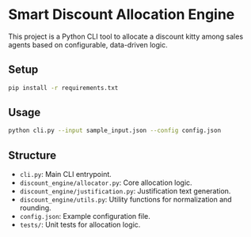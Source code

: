 # Smart Discount Allocation Engine

This project is a Python CLI tool to allocate a discount kitty among sales agents based on configurable, data-driven logic.

## Setup
```bash
pip install -r requirements.txt
```

## Usage
```bash
python cli.py --input sample_input.json --config config.json
```

## Structure
- `cli.py`: Main CLI entrypoint.
- `discount_engine/allocator.py`: Core allocation logic.
- `discount_engine/justification.py`: Justification text generation.
- `discount_engine/utils.py`: Utility functions for normalization and rounding.
- `config.json`: Example configuration file.
- `tests/`: Unit tests for allocation logic.
